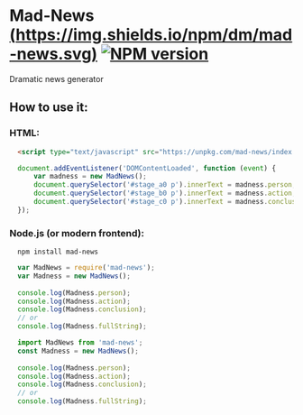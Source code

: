 # Mad-News [(https://img.shields.io/npm/dm/mad-news.svg)](https://www.npmjs.com/package/mad-news) [![NPM version](https://img.shields.io/npm/v/mad-news.svg)](https://www.npmjs.com/package/mad-news)

Dramatic news generator

## How to use it:

### HTML:
```html
  <script type="text/javascript" src="https://unpkg.com/mad-news/index.js"></script>
```

```js
  document.addEventListener('DOMContentLoaded', function (event) {
      var madness = new MadNews();
      document.querySelector('#stage_a0 p').innerText = madness.person;
      document.querySelector('#stage_b0 p').innerText = madness.action;
      document.querySelector('#stage_c0 p').innerText = madness.conclusion;
  });
```

### Node.js (or modern frontend):

```shell
  npm install mad-news
```

```js
  var MadNews = require('mad-news');
  var Madness = new MadNews();
  
  console.log(Madness.person);
  console.log(Madness.action);
  console.log(Madness.conclusion);
  // or
  console.log(Madness.fullString);
```

```typescript
  import MadNews from 'mad-news';
  const Madness = new MadNews();
  
  console.log(Madness.person);
  console.log(Madness.action);
  console.log(Madness.conclusion);
  // or
  console.log(Madness.fullString);
```
